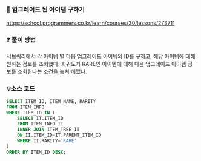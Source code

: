 ### 🔗 업그레이드 된 아이템 구하기
https://school.programmers.co.kr/learn/courses/30/lessons/273711

### ❓ 풀이 방법
서브쿼리에서 각 아이템 별 다음 업그레이드 아이템의 ID를 구하고,
해당 아이템에 대해 원하는 정보를 조회했다.
희귀도가 RARE인 아이템에 대해 다음 업그레이드 아이템 정보를 조회한다는 조건을 놓쳐 헤맸다.

### 💡소스 코드
````sql
SELECT ITEM_ID, ITEM_NAME, RARITY
FROM ITEM_INFO
WHERE ITEM_ID IN (
    SELECT IT.ITEM_ID
    FROM ITEM_INFO II
    INNER JOIN ITEM_TREE IT
    ON II.ITEM_ID=IT.PARENT_ITEM_ID
    WHERE II.RARITY='RARE'
)
ORDER BY ITEM_ID DESC;
````